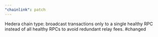 ```yaml
---
"chainlink": patch
---
```


Hedera chain type: broadcast transactions only to a single healthy RPC instead of all healthy RPCs to avoid redundant relay fees. #changed
